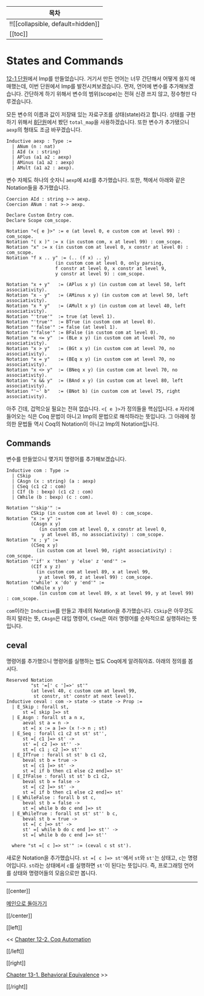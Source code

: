 | 목차 |
|-------------------|
|!![[collapsible, default=hidden]]  |
|[[toc]]|

# States and Commands

[12-1 단원](Chap12-1.html)에서 Imp를 만들었습니다. 거기서 만든 언어는 너무 간단해서 어떻게 쓸지 애매했는데, 이번 단원에서 Imp를 발전시켜보겠습니다. 먼저, 언어에 변수를 추가해보겠습니다. 간단하게 하기 위해서 변수의 범위(scope)는 전혀 신경 쓰지 않고, 정수형만 다루겠습니다.

모든 변수의 이름과 값이 저장돼 있는 자료구조를 상태(state)라고 합니다. 상태를 구현하기 위해서 [8단원](Chap8-1.html)에서 봤던 `total_map`을 사용하겠습니다. 또한 변수가 추가됐으니 `aexp`의 형태도 조금 바꾸겠습니다.

```coq, line_num
Inductive aexp : Type :=
  | ANum (n : nat)
  | AId (x : string)
  | APlus (a1 a2 : aexp)
  | AMinus (a1 a2 : aexp)
  | AMult (a1 a2 : aexp).
```

변수 자체도 하나의 숫자니 `aexp`에 `AId`를 추가했습니다. 또한, 책에서 아래와 같은 Notation들을 추가했습니다.

```line_num
Coercion AId : string >-> aexp.
Coercion ANum : nat >-> aexp.

Declare Custom Entry com.
Declare Scope com_scope.

Notation "<{ e }>" := e (at level 0, e custom com at level 99) : com_scope.
Notation "( x )" := x (in custom com, x at level 99) : com_scope.
Notation "x" := x (in custom com at level 0, x constr at level 0) : com_scope.
Notation "f x .. y" := (.. (f x) .. y)
                  (in custom com at level 0, only parsing,
                  f constr at level 0, x constr at level 9,
                  y constr at level 9) : com_scope.

Notation "x + y"   := (APlus x y) (in custom com at level 50, left associativity).
Notation "x - y"   := (AMinus x y) (in custom com at level 50, left associativity).
Notation "x * y"   := (AMult x y) (in custom com at level 40, left associativity).
Notation "'true'"  := true (at level 1).
Notation "'true'"  := BTrue (in custom com at level 0).
Notation "'false'" := false (at level 1).
Notation "'false'" := BFalse (in custom com at level 0).
Notation "x <= y"  := (BLe x y) (in custom com at level 70, no associativity).
Notation "x > y"   := (BGt x y) (in custom com at level 70, no associativity).
Notation "x = y"   := (BEq x y) (in custom com at level 70, no associativity).
Notation "x <> y"  := (BNeq x y) (in custom com at level 70, no associativity).
Notation "x && y"  := (BAnd x y) (in custom com at level 80, left associativity).
Notation "'~' b"   := (BNot b) (in custom com at level 75, right associativity).
```

아주 긴데, 겁먹으실 필요는 전혀 없습니다. `<{ e }>`가 정의들을 핵심입니다. `e` 자리에 들어오는 식은 Coq 문법이 아니고 Imp의 문법으로 해석하라는 뜻입니다. 그 아래에 정의한 문법들 역시 Coq의 Notation이 아니고 Imp의 Notation입니다.

## Commands

변수를 만들었으니 몇가지 명령어를 추가해보겠습니다.

```line_num
Inductive com : Type :=
  | CSkip
  | CAsgn (x : string) (a : aexp)
  | CSeq (c1 c2 : com)
  | CIf (b : bexp) (c1 c2 : com)
  | CWhile (b : bexp) (c : com).

Notation "'skip'" :=
         CSkip (in custom com at level 0) : com_scope.
Notation "x := y" :=
         (CAsgn x y)
            (in custom com at level 0, x constr at level 0,
             y at level 85, no associativity) : com_scope.
Notation "x ; y" :=
         (CSeq x y)
           (in custom com at level 90, right associativity) : com_scope.
Notation "'if' x 'then' y 'else' z 'end'" :=
         (CIf x y z)
           (in custom com at level 89, x at level 99,
            y at level 99, z at level 99) : com_scope.
Notation "'while' x 'do' y 'end'" :=
         (CWhile x y)
            (in custom com at level 89, x at level 99, y at level 99) : com_scope.
```

`com`이라는 `Inductive`를 만들고 걔네의 Notation을 추가했습니다. `CSkip`은 아무것도 하지 말라는 뜻, `CAsgn`은 대입 명령어, `CSeq`은 여러 명령어를 순차적으로 실행하라는 뜻입니다.

## ceval

명령어를 추가했으니 명령어를 실행하는 법도 Coq에게 알려줘야죠. 아래의 정의를 봅시다.

```line_num
Reserved Notation
         "st '=[' c ']=>' st'"
         (at level 40, c custom com at level 99,
          st constr, st' constr at next level).
Inductive ceval : com -> state -> state -> Prop :=
  | E_Skip : forall st,
      st =[ skip ]=> st
  | E_Asgn : forall st a n x,
      aeval st a = n ->
      st =[ x := a ]=> (x !-> n ; st)
  | E_Seq : forall c1 c2 st st' st'',
      st =[ c1 ]=> st' ->
      st' =[ c2 ]=> st'' ->
      st =[ c1 ; c2 ]=> st''
  | E_IfTrue : forall st st' b c1 c2,
      beval st b = true ->
      st =[ c1 ]=> st' ->
      st =[ if b then c1 else c2 end]=> st'
  | E_IfFalse : forall st st' b c1 c2,
      beval st b = false ->
      st =[ c2 ]=> st' ->
      st =[ if b then c1 else c2 end]=> st'
  | E_WhileFalse : forall b st c,
      beval st b = false ->
      st =[ while b do c end ]=> st
  | E_WhileTrue : forall st st' st'' b c,
      beval st b = true ->
      st =[ c ]=> st' ->
      st' =[ while b do c end ]=> st'' ->
      st =[ while b do c end ]=> st''

  where "st =[ c ]=> st'" := (ceval c st st').
```

새로운 Notation을 추가했습니다. `st =[ c ]=> st'`에서 `st`와 `st'`는 상태고, `c`는 명령어입니다. `st`라는 상태에서 `c`를 실행하면 `st'`이 된다는 뜻입니다. 즉, 프로그래밍 언어를 상태와 명령어들의 모음으로만 봅니다.

---

[[center]]

[메인으로 돌아가기](index.html)

[[/center]]

[[left]]

<< [Chapter 12-2. Coq Automation](Chap12-2.html)

[[/left]]

[[right]]

[Chapter 13-1. Behavioral Equivalence](Chap13-1.html) >>

[[/right]]